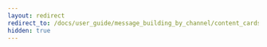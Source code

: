 ```yaml
---
layout: redirect
redirect_to: /docs/user_guide/message_building_by_channel/content_cards
hidden: true
---
```

